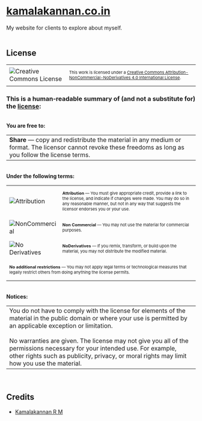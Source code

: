 # [kamalakannan.co.in](http://kamalakannan.co.in)

My website for clients to explore about myself.
<br/><br/>

## License

<table>
<tr>
    <td>
        <img alt="Creative Commons License" style="border-width:0;" src="https://i.creativecommons.org/l/by-nc-nd/4.0/88x31.png"/>
    </td>
    <td>
        <p style="font-size:11px">
			       This work is licensed under a <a rel="license" href="http://creativecommons.org/licenses/by-nc-nd/4.0/">Creative Commons Attribution-NonCommercial-NoDerivatives 4.0 International License</a>.
			  </p>
    </td>
</tr>
</table>

### This is a human-readable summary of (and not a substitute for) the [license](https://creativecommons.org/licenses/by-nc-nd/4.0/legalcode):
<br/>
<b>You are free to:</b>
<table>
	<tr><td>
		<b>Share</b> — copy and redistribute the material in any medium or format. The licensor cannot revoke these freedoms as long as you follow the license terms.
	</td></tr>
</table>
<br/>
<b>Under the following terms:</b>
<table>
<tr>
    <td>
        <img alt="Attribution" style="border-width:0;" src="https://creativecommons.org/images/deed/attribution_icon_blue_x2.png"/>
    </td>
    <td>
        <p style="font-size:11px">
	<b>Attribution</b> — You must give appropriate credit, provide a link to the license, and indicate if changes were made. You may do so in any reasonable manner, but not in any way that suggests the licensor endorses you or your use.
	</p>
    </td>
</tr>
<tr>
    <td>
        <img alt="NonCommercial" style="border-width:0;" src="https://creativecommons.org/images/deed/nc_blue_x2.png"/>
    </td>
    <td>
        <p style="font-size:11px">
	<b>Non Commercial</b> — You may not use the material for commercial purposes.
	</p>
    </td>
</tr>
<tr>
    <td>
        <img alt="No Derivatives" style="border-width:0;" src="https://creativecommons.org/images/deed/nd_blue_x2.png"/>
    </td>
    <td>
        <p style="font-size:11px">
	<b>NoDerivatives</b> — If you remix, transform, or build upon the material, you may not distribute the modified material.
	</p>
    </td>
</tr>
<tr>
    <td colspan="2">
        <p style="font-size:11px">
	<b>No additional restrictions</b> — You may not apply legal terms or technological measures that legally restrict others from doing anything the license permits.
	</p>
    </td>
</tr>
</table>
<br/>
<b>Notices:</b>
<table>
	<tr><td>
You do not have to comply with the license for elements of the material in the public domain or where your use is permitted by an applicable exception or limitation.
<br/><br/>
No warranties are given. The license may not give you all of the permissions necessary for your intended use. For example, other rights such as publicity, privacy, or moral rights may limit how you use the material.
	</td></tr>
</table>
<br/>

## Credits
- [Kamalakannan R M](mailto:kamalakannan.r.m@outlook.com)
